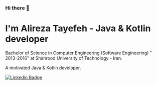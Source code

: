 ### Hi there 👋

# I'm Alireza Tayefeh - Java & Kotlin developer

Bachelor of Science in Computer Engineering (Software Engineering) " 2013-2016" at Shahrood University of Technology - Iran.

A motivated Java & Kotlin developer.

[![Linkedin Badge](https://img.shields.io/badge/-Alireza%20Tayefeh-0072b1?style=flat&logo=Linkedin&logoColor=white&link=https://linkedin.com/in/alireza-tayefeh-a16070195/)](https://linkedin.com/in/alireza-tayefeh-a16070195/) 
